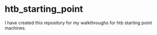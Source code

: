 # htb_starting_point
I have created this repository for my walkthroughs for htb starting point machines.
